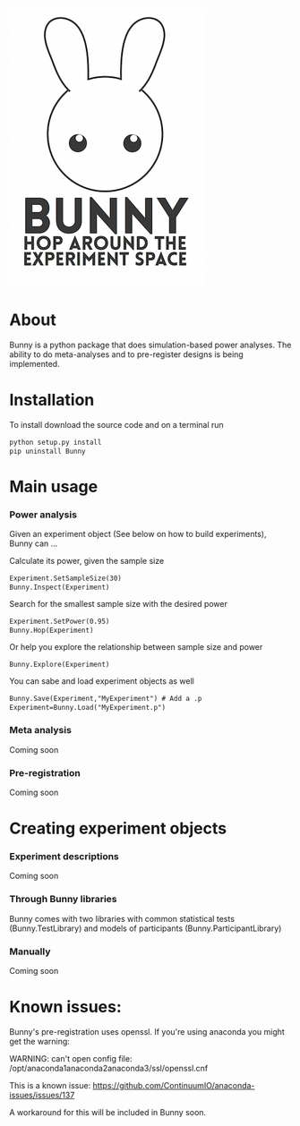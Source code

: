 ![Bunny](Logos/BunnyLogo.png)

# About

Bunny is a python package that does simulation-based power analyses. The ability to do meta-analyses and to pre-register designs is being implemented.

# Installation

To install download the source code and on a terminal run

	python setup.py install
	pip uninstall Bunny

# Main usage

### Power analysis

Given an experiment object (See below on how to build experiments), Bunny can ...

Calculate its power, given the sample size

	Experiment.SetSampleSize(30)
	Bunny.Inspect(Experiment)

Search for the smallest sample size with the desired power

	Experiment.SetPower(0.95)
	Bunny.Hop(Experiment)

Or help you explore the relationship between sample size and power

	Bunny.Explore(Experiment)

You can sabe and load experiment objects as well

	Bunny.Save(Experiment,"MyExperiment") # Add a .p
	Experiment=Bunny.Load("MyExperiment.p")

### Meta analysis

Coming soon

### Pre-registration

Coming soon

# Creating experiment objects

### Experiment descriptions

Coming soon

### Through Bunny libraries

Bunny comes with two libraries with common statistical tests (Bunny.TestLibrary) and models of participants (Bunny.ParticipantLibrary)

### Manually

Coming soon

# Known issues:

Bunny's pre-registration uses openssl. If you're using anaconda you might get the warning:

WARNING: can't open config file: /opt/anaconda1anaconda2anaconda3/ssl/openssl.cnf

This is a known issue: https://github.com/ContinuumIO/anaconda-issues/issues/137

A workaround for this will be included in Bunny soon.